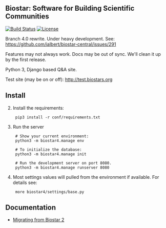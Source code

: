 ## Biostar: Software for Building Scientific Communities

[![Build Status][build-image]][build-url] 
[![License](http://img.shields.io/:license-mit-blue.svg)](http://doge.mit-license.org)

[build-image]: https://travis-ci.org/ialbert/biostar-central.svg?branch=4.0
[build-url]: https://travis-ci.org/ialbert/biostar-central/builds

Branch 4.0 rewrite. Under heavy development. See:
https://github.com/ialbert/biostar-central/issues/291

Features may not always work. Docs may be out of sync.
We'll clean it up by the first release.

Python 3, Django based Q&A site.

Test site (may be on or off): http://test.biostars.org


## Install

2. Install the requirements:
	
        pip3 install -r conf/requirements.txt
 	
3. Run the server

		# Show your current environment:
		python3 -m biostar4.manage env

		# To initialize the database:
		python3 -m biostar4.manage init
	 
		# Run the development server on port 8080.
		python3 -m biostar4.manage runserver 8080
	 
4. Most settings values will pulled from the environment if available.
   For details see:

		more biostar4/settings/base.py

## Documentation

* [Migrating from Biostar 2](docs/migration.md)